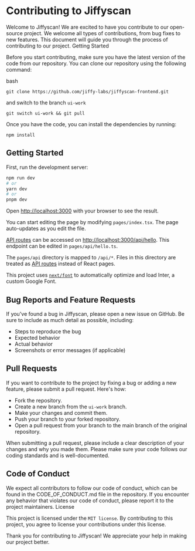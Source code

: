 
# Contributing to Jiffyscan

Welcome to Jiffyscan! We are excited to have you contribute to our open-source project. We welcome all types of contributions, from bug fixes to new features. This document will guide you through the process of contributing to our project.
Getting Started

Before you start contributing, make sure you have the latest version of the code from our repository. You can clone our repository using the following command:

bash

`git clone https://github.com/jiffy-labs/jiffyscan-frontend.git`

and switch to the branch `ui-work`

`git switch ui-work && git pull`

Once you have the code, you can install the dependencies by running:

`npm install`

## Getting Started

First, run the development server:

```bash
npm run dev
# or
yarn dev
# or
pnpm dev
```

Open [http://localhost:3000](http://localhost:3000) with your browser to see the result.

You can start editing the page by modifying `pages/index.tsx`. The page auto-updates as you edit the file.

[API routes](https://nextjs.org/docs/api-routes/introduction) can be accessed on [http://localhost:3000/api/hello](http://localhost:3000/api/hello). This endpoint can be edited in `pages/api/hello.ts`.

The `pages/api` directory is mapped to `/api/*`. Files in this directory are treated as [API routes](https://nextjs.org/docs/api-routes/introduction) instead of React pages.

This project uses [`next/font`](https://nextjs.org/docs/basic-features/font-optimization) to automatically optimize and load Inter, a custom Google Font.


## Bug Reports and Feature Requests

If you've found a bug in Jiffyscan, please open a new issue on GitHub. Be sure to include as much detail as possible, including:

- Steps to reproduce the bug
- Expected behavior
- Actual behavior
- Screenshots or error messages (if applicable)

## Pull Requests

If you want to contribute to the project by fixing a bug or adding a new feature, please submit a pull request. Here's how:

- Fork the repository.
- Create a new branch from the `ui-work` branch.
- Make your changes and commit them.
- Push your branch to your forked repository.
- Open a pull request from your branch to the main branch of the original repository.

When submitting a pull request, please include a clear description of your changes and why you made them. Please make sure your code follows our coding standards and is well-documented.

## Code of Conduct

We expect all contributors to follow our code of conduct, which can be found in the CODE_OF_CONDUCT.md file in the repository. If you encounter any behavior that violates our code of conduct, please report it to the project maintainers.
License

This project is licensed under the `MIT license`. By contributing to this project, you agree to license your contributions under this license.

Thank you for contributing to Jiffyscan! We appreciate your help in making our project better.
